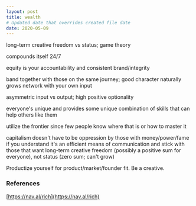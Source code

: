 ```yaml
---
layout: post
title: wealth
# Updated date that overrides created file date
date: 2020-05-09
---
```


long-term creative freedom vs status; game theory

compounds itself 24/7

equity is your accountability and consistent brand/integrity

band together with those on the same journey; good character naturally grows network with your own input

asymmetric input vs output; high positive optionality

everyone's unique and provides some unique combination of skills that can help others like them

utilize the frontier since few people know where that is or how to master it

capitalism doesn't have to be oppression by those with money/power/fame 
if you understand it's an efficient means of communication 
and stick with those that want long-term creative freedom (possibly a positive sum for everyone), 
not status (zero sum; can't grow)

Productize yourself for product/market/founder fit. 
Be a creative. 

### References

[https://nav.al/rich](https://nav.al/rich)

